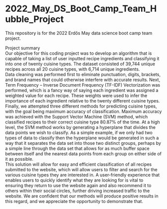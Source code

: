 # 2022_May_DS_Boot_Camp_Team_Hubble_Project
This repository is for the 2022 Erdős May data science boot camp team project.

Project summary  
Our objective for this coding project was to develop an algorithm that is capable of taking a list of user inputted recipe ingredients and classifying it into one of twenty cuisine types. The dataset consisted of 39,744 unique recipes across all 20 cuisine types, with 6,714 unique ingredients.  
Data cleaning was performed first to eliminate punctuation, digits, brackets, and brand names that could otherwise interfere with accurate results. Next, Term Frequency – Inverse Document Frequency (TF-IDF) Vectorization was performed, which is a fancy way of saying each ingredient was assigned a weighted value for each recipe. These weights were used to infer the importance of each ingredient relative to the twenty different cuisine types. Finally, we attempted three different methods for predicting cuisine types, with the goal being maximum accuracy of classification. Maximum accuracy was achieved with the Support Vector Machine (SVM) method, which classified recipes to their correct cuisine type 80.87% of the time. At a high level, the SVM method works by generating a hyperplane that divides the data points we wish to classify. As a simple example, if we only had two types of data to classify then the hyperplane would be generated in such a way that it separates the data set into those two distinct groups, perhaps by a simple line through the data set that allows for as much buffer space between itself and the nearest data points from each group on either side of it as possible.   
This solution will allow for easy and efficient classification of all recipes submitted to the website, which will allow users to filter and search for the various cuisine types they are interested in. A user-friendly experience that enables users to quickly identify what they are looking for is vital to ensuring they return to use the website again and also recommend it to others within their social circles, further driving increased traffic to the website. We are confident that our methods will produce positive results in this regard, and we appreciate the opportunity to demonstrate that.  
